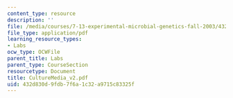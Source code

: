 ```yaml
---
content_type: resource
description: ''
file: /media/courses/7-13-experimental-microbial-genetics-fall-2003/432d830d9fdb7f6a1c32a9715c83325f_CultureMedia_v2.pdf
file_type: application/pdf
learning_resource_types:
- Labs
ocw_type: OCWFile
parent_title: Labs
parent_type: CourseSection
resourcetype: Document
title: CultureMedia_v2.pdf
uid: 432d830d-9fdb-7f6a-1c32-a9715c83325f
---
```

